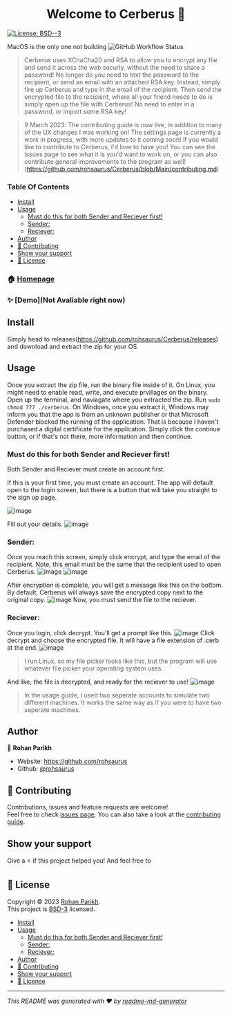 <h1 align="center">Welcome to Cerberus 👋</h1>
  </a>
  <a href="https://github.com/rohsaurus/Cerberus/blob/Main/License" target="_blank">
    <img alt="License: BSD--3" src="https://img.shields.io/badge/License-BSD--3-yellow.svg" />
  </a>
  
MacOS is the only one not building ![GitHub Workflow Status](https://img.shields.io/github/actions/workflow/status/rohsaurus/Cerberus/desktoprelease.yml)


> Cerberus uses XChaCha20 and RSA to allow you to encrypt any file and send it across the web securly, without the need to share a password! No longer do you need to text the password to the recipient, or send an email with an attached RSA key. Instead, simply fire up Cerberus and type in the email of the recipient. Then send the encrypted file to the recipient, where all your friend needs to do is simply open up the file with Cerberus! No need to enter in a password, or import some RSA key!

> 9 March 2023: The contributing guide is now live, in addition to many of the UX changes I was working on! The settings page is currently a work in progress, with more updates to it coming soon! If you would like to contribute to Cerberus, I'd love to have you! You can see the issues page to see what it is you'd want to work on, or you can also contribute general improvements to the program as well! (https://github.com/rohsaurus/Cerberus/blob/Main/contributing.md) 

### Table Of Contents
- [Install](#install)
- [Usage](#usage)
  - [Must do this for both Sender and Reciever first!](#must-do-this-for-both-sender-and-reciever-first)
  - [Sender:](#sender)
  - [Reciever:](#reciever)
- [Author](#author)
- [🤝 Contributing](#-contributing)
- [Show your support](#show-your-support)
- [📝 License](#-license)



### 🏠 [Homepage](https://github.com/rohsaurus/Cerberus)

### ✨ [Demo](Not Avaliable right now)

## Install

Simply head to releases(https://github.com/rohsaurus/Cerberus/releases) and download and extract the zip for your OS.

## Usage

Once you extract the zip file, run the binary file inside of it. On Linux, you might need to enable read, write, and execute prvillages on the binary. Open up the terminal, and naviagate where you extracted the zip. Run ```sudo chmod 777 ./cerberus```. On Windows, once you extract it, Windows may inform you that the app is from an unknown publisher or that Microsoft Defender blocked the running of the application. That is because I haven't purchased a digital certificate for the application. Simply click the continue button, or if that's not there, more information and then continue.

### Must do this for both Sender and Reciever first!
Both Sender and Reciever must create an account first.

If this is your first time, you must create an account. The app will default open to the login screen, but there is a button that will take you straight to the sign up page.

![image](https://user-images.githubusercontent.com/55811427/221426028-119f71d6-1c42-4d8f-a8ec-3c5c540bc26c.png)

Fill out your details.
![image](https://user-images.githubusercontent.com/55811427/221426056-6113f9e5-8b64-49de-ab9d-ca88c1141022.png)


### Sender:

Once you reach this screen, simply click encrypt, and type the email of the recipient. Note, this email must be the same that the recipient used to open Cerberus.
![image](https://user-images.githubusercontent.com/55811427/221426470-3dbbc9d4-cf7a-414b-ac9d-e0d78f783bc2.png)
![image](https://user-images.githubusercontent.com/55811427/221426504-dc282f9b-53af-4cae-b281-4f925fa53a1e.png)

After encryption is complete, you will get a message like this on the bottom. By default, Cerberus will always save the encrypted copy next to the original copy.
![image](https://user-images.githubusercontent.com/55811427/221426579-0fe5b4b0-0cdc-40af-a843-3e1dfe21f81f.png)
Now, you must send the file to the reciever.


### Reciever:
Once you login, click decrypt.
You'll get a prompt like this.
![image](https://user-images.githubusercontent.com/55811427/221426692-4d60843f-0e3e-498d-8d81-a3283125b04f.png)
Click decrypt and choose the encrypted file. It will have a file extension of .cerb at the end. 
![image](https://user-images.githubusercontent.com/55811427/221426732-d2c0ab8d-104a-4097-a75e-c18a209c2305.png)

> I run Linux, so my file picker looks like this, but the program will use whatever file picker your operating system uses.

And like, the file is decrypted, and ready for the reciever to use!
![image](https://user-images.githubusercontent.com/55811427/221426780-c5e8cab9-98c5-4e45-ba0c-9501ad24dd78.png)


> In the usage guide, I used two seperate accounts to simulate two different machines. It works the same way as if you were to have two seperate machines.

## Author

👤 **Rohan Parikh**

* Website: https://github.com/rohsaurus
* Github: [@rohsaurus](https://github.com/rohsaurus)

## 🤝 Contributing

Contributions, issues and feature requests are welcome!<br />Feel free to check [issues page](https://github.com/rohsaurus/Cerberus/issues). You can also take a look at the [contributing guide](https://github.com/rohsaurus/Cerberus/blob/Main/contributing.md).

## Show your support

Give a ⭐️ if this project helped you!
And feel free to 

## 📝 License

Copyright © 2023 [Rohan Parikh](https://github.com/rohsaurus).<br />
This project is [BSD-3](https://github.com/rohsaurus/Cerberus/blob/Main/License) licensed.

- [Install](#install)
- [Usage](#usage)
  - [Must do this for both Sender and Reciever first!](#must-do-this-for-both-sender-and-reciever-first)
  - [Sender:](#sender)
  - [Reciever:](#reciever)
- [Author](#author)
- [🤝 Contributing](#-contributing)
- [Show your support](#show-your-support)
- [📝 License](#-license)

***
_This README was generated with ❤️ by [readme-md-generator](https://github.com/kefranabg/readme-md-generator)_

